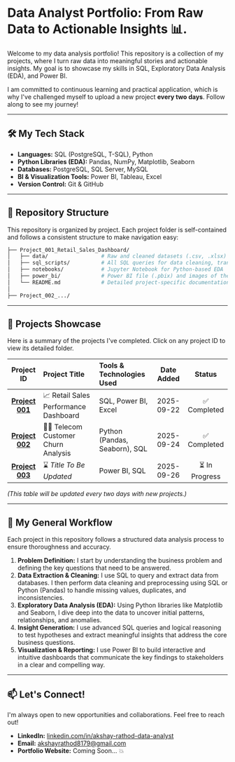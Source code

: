 # Data Analyst Portfolio: From Raw Data to Actionable Insights 📊.      
         
Welcome to my data analysis portfolio! This repository is a collection of my projects, where I turn raw data into meaningful stories and actionable insights. My goal is to showcase my skills in SQL, Exploratory Data Analysis (EDA), and Power BI.

I am committed to continuous learning and practical application, which is why I've challenged myself to upload a new project **every two days**. Follow along to see my journey!
 
---

## 🛠️ My Tech Stack
* **Languages:** SQL (PostgreSQL, T-SQL), Python
* **Python Libraries (EDA):** Pandas, NumPy, Matplotlib, Seaborn
* **Databases:** PostgreSQL, SQL Server, MySQL
* **BI & Visualization Tools:** Power BI, Tableau, Excel 
* **Version Control:** Git & GitHub

---

## 📂 Repository Structure
This repository is organized by project. Each project folder is self-contained and follows a consistent structure to make navigation easy:

```bash
├── Project_001_Retail_Sales_Dashboard/
│   ├── data/                 # Raw and cleaned datasets (.csv, .xlsx)
│   ├── sql_scripts/          # All SQL queries for data cleaning, transformation, and analysis
│   ├── notebooks/            # Jupyter Notebook for Python-based EDA
│   ├── power_bi/             # Power BI file (.pbix) and images of the final dashboard
│   └── README.md             # Detailed project-specific documentation
│
├── Project_002_.../

```

---

## 🚀 Projects Showcase
Here is a summary of the projects I've completed. Click on any project ID to view its detailed folder.

| Project ID | Project Title | Tools & Technologies Used | Date Added | Status |
|:----------:|:---|:---|:---:|:---:|
| **[Project 001](./Project_001_Retail_Sales_Dashboard/)** | 📈 Retail Sales Performance Dashboard | SQL, Power BI, Excel | 2025-09-22 | ✅ Completed |
| **[Project 002](./Project_002_Customer_Churn_Analysis/)** | 🧑‍💻 Telecom Customer Churn Analysis | Python (Pandas, Seaborn), SQL | 2025-09-24 | ✅ Completed |
| **[Project 003](./Project_003_.../)** | ⌛ *Title To Be Updated* | Power BI, SQL | 2025-09-26 | ⏳ In Progress |

*(This table will be updated every two days with new projects.)*

---

## 📝 My General Workflow
Each project in this repository follows a structured data analysis process to ensure thoroughness and accuracy.

1.  **Problem Definition:** I start by understanding the business problem and defining the key questions that need to be answered.
2.  **Data Extraction & Cleaning:** I use SQL to query and extract data from databases. I then perform data cleaning and preprocessing using SQL or Python (Pandas) to handle missing values, duplicates, and inconsistencies.
3.  **Exploratory Data Analysis (EDA):** Using Python libraries like Matplotlib and Seaborn, I dive deep into the data to uncover initial patterns, relationships, and anomalies.
4.  **Insight Generation:** I use advanced SQL queries and logical reasoning to test hypotheses and extract meaningful insights that address the core business questions.
5.  **Visualization & Reporting:** I use Power BI to build interactive and intuitive dashboards that communicate the key findings to stakeholders in a clear and compelling way.

---

## 📫 Let's Connect!
I'm always open to new opportunities and collaborations. Feel free to reach out!

* **LinkedIn:** [linkedin.com/in/akshay-rathod-data-analyst](https://www.linkedin.com/in/akshay-rathod-data-analyst/)
* **Email:** [akshayrathod8179@gmail.com](mailto:akshayrathod8179@gmail.com)
* **Portfolio Website:** Coming Soon... 💥
